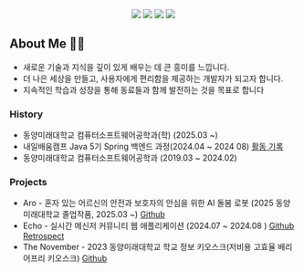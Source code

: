 
<p align="center" display="inline-block">
    <img src="https://img.shields.io/badge/SpringBoot-6DB33F?style=for-the-badge&logo=SpringBoot&logoColor=white">
    <img src="https://img.shields.io/badge/MySQL-4479A1?style=for-the-badge&logo=MySQL&logoColor=white">
    <img src="https://img.shields.io/badge/AWS-232F3E?style=for-the-badge&logo=AmazonAWS&logoColor=white">
    <img src="https://img.shields.io/badge/docker-2496ED?style=for-the-badge&logo=docker&logoColor=white">
    
</p>
  
  

## About Me 🙋‍♂️
- 새로운 기술과 지식을 깊이 있게 배우는 데 큰 흥미를 느낍니다.
- 더 나은 세상을 만들고, 사용자에게 편리함을 제공하는 개발자가 되고자 합니다.
- 지속적인 학습과 성장을 통해 동료들과 함께 발전하는 것을 목표로 합니다

### History
- 동양미래대학교 컴퓨터소프트웨어공학과(학) (2025.03 ~)
- 내일배움캠프 Java 5기 Spring 백엔드 과정(2024.04 ~ 2024 08) [활동 기록](https://github.com/kiseokkm/Nbcamp_java_5th_organization)
- 동양미래대학교 컴퓨터소프트웨어공학과 (2019.03 ~ 2024.02)

### Projects
- Aro - 혼자 있는 어르신의 안전과 보호자의 안심을 위한 AI 돌봄 로봇 (2025 동양미래대학교 졸업작품, 2025.03 ~) [Github](https://github.com/DMU-IoTeam)
- Echo - 실시간 메신저 커뮤니티 웹 애플리케이션 (2024.07 ~ 2024.08 ) [Github](https://github.com/echo1241/echo) [Retrospect](https://kiseokkm.tistory.com/123)
- The November - 2023 동양미래대학교 학교 정보 키오스크(저비용 고효율 배리어프리 키오스크) [Github](https://github.com/kiseokkm/2023-dmu-GraduationProject-DongyangMiraeKiosk)
